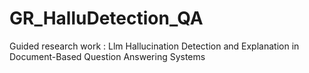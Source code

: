 # GR_HalluDetection_QA
Guided research work : Llm Hallucination Detection and Explanation in Document-Based Question Answering Systems
